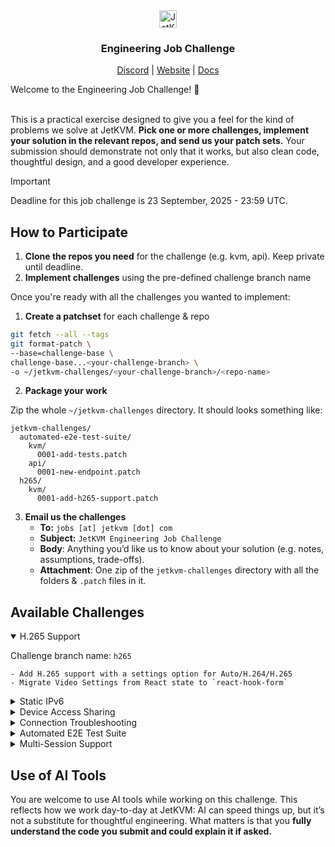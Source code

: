 <div align="center">
    <img alt="  JetKVM logo" src="https://jetkvm.com/logo-blue.png" height="28">

### Engineering Job Challenge

[Discord](https://jetkvm.com/discord) | [Website](https://jetkvm.com) | [Docs](https://jetkvm.com/docs)

</div>
Welcome to the Engineering Job Challenge! 🚀
</br></br>

This is a practical exercise designed to give you a feel for the kind of problems we solve at JetKVM. **Pick one or more challenges, implement your solution in the relevant repos, and send us your patch sets.** Your submission should demonstrate not only that it works, but also clean code, thoughtful design, and a good developer experience.

> [!IMPORTANT]
> Deadline for this job challenge is 23 September, 2025 - 23:59 UTC.

## How to Participate
1. **Clone the repos you need** for the challenge (e.g. kvm, api). Keep private until deadline.
2. **Implement challenges** using the pre-defined challenge branch name

Once you're ready with all the challenges you wanted to implement:
1. **Create a patchset** for each challenge & repo

```bash
git fetch --all --tags
git format-patch \
--base=challenge-base \
challenge-base...<your-challenge-branch> \
-o ~/jetkvm-challenges/<your-challenge-branch>/<repo-name>
```

2. **Package your work**

Zip the whole `~/jetkvm-challenges` directory. It should looks something like:

```
jetkvm-challenges/
  automated-e2e-test-suite/
    kvm/
      0001-add-tests.patch
    api/
      0001-new-endpoint.patch
  h265/
    kvm/
      0001-add-h265-support.patch
```


3. **Email us the challenges**
   - **To:** `jobs [at] jetkvm [dot] com`
   - **Subject:** `JetKVM Engineering Job Challenge`
   - **Body**: Anything you’d like us to know about your solution (e.g. notes, assumptions, trade-offs).
   - **Attachment**: One zip of the `jetkvm-challenges` directory with all the folders & `.patch` files in it.

## Available Challenges

<details open>

<summary>H.265 Support</summary>

Challenge branch name: `h265`

```
- Add H.265 support with a settings option for Auto/H.264/H.265
- Migrate Video Settings from React state to `react-hook-form`
```

</details>

<details>

<summary>Static IPv6</summary>

Challenge branch name: `static-ipv6`

```
- Add static IPv6 support with a toggle to switch from SLAAC
- Migrate Network Settings from React state to `react-hook-form`
```

</details>

<details>

<summary>Device Access Sharing</summary>

Challenge branch name: `access-sharing`

```
- Add support for sharing remote control access via link, with expiration date options
```

</details>

<details>

<summary>Connection Troubleshooting</summary>

Challenge branch name: `connection-troubleshooting`

```
- Improve the end-user experience for connection troubleshooting
    - Browser permissions
    - Operating system settings
    - WebSocket connection
    - WebRTC connection
    - Video encoder issues

Please checkout https://github.com/jetkvm/kvm/issues/84 and https://jetkvm.com/docs/getting-started/troubleshooting#loading-video-stream-issue for more details
```

</details>

<details>

<summary>Automated E2E Test Suite</summary>

Challenge branch name: `automated-e2e-test-suite`

```
- Add Playwright-based tests to catch regressions in input, video, and connection
    - Verify WebSocket, ICE, WebRTC connection states and fake video track presence
- Ensure common setting changes also retain input, video and connection
- Add GitHub Action to run these tests on every PR
```

</details>

<details>

<summary>Multi-Session Support</summary>

Challenge branch name: `multi-session-support`

```
- Allow multiple concurrent connections to the same KVM
- Add control arbitration: define how keyboard/mouse input is handled when multiple sessions are active
```

</details>

## Use of AI Tools

You are welcome to use AI tools while working on this challenge. This reflects how we work day-to-day at JetKVM: AI can speed things up, but it’s not a substitute for thoughtful engineering.
What matters is that you **fully understand the code you submit and could explain it if asked.**

